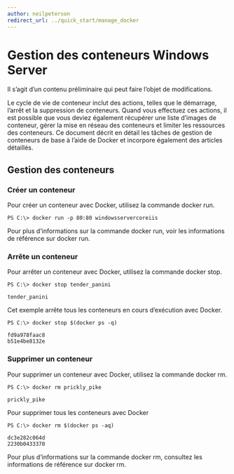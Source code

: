 ```yaml
---
author: neilpeterson
redirect_url: ../quick_start/manage_docker
---
```


# Gestion des conteneurs Windows Server

<g id="1" ctype="x-strong">Il s’agit d’un contenu préliminaire qui peut faire l’objet de modifications.</g>

Le cycle de vie de conteneur inclut des actions, telles que le démarrage, l’arrêt et la suppression de conteneurs. Quand vous effectuez ces actions, il est possible que vous deviez également récupérer une liste d’images de conteneur, gérer la mise en réseau des conteneurs et limiter les ressources des conteneurs. Ce document décrit en détail les tâches de gestion de conteneurs de base à l’aide de Docker et incorpore également des articles détaillés.

## Gestion des conteneurs

### Créer un conteneur

Pour créer un conteneur avec Docker, utilisez la commande <g id="2" ctype="x-code">docker run</g>.

```none
PS C:\> docker run -p 80:80 windowsservercoreiis
```

Pour plus d’informations sur la commande docker <g id="2" ctype="x-code">run</g>, voir les <g id="4CapsExtId1" ctype="x-link"><g id="4CapsExtId2" ctype="x-linkText">informations de référence sur docker run</g><g id="4CapsExtId3" ctype="x-title"></g></g>.

### Arrête un conteneur

Pour arrêter un conteneur avec Docker, utilisez la commande <g id="2" ctype="x-code">docker stop</g>.

```none
PS C:\> docker stop tender_panini

tender_panini
```

Cet exemple arrête tous les conteneurs en cours d’exécution avec Docker.

```none
PS C:\> docker stop $(docker ps -q)

fd9a978faac8
b51e4be8132e
```

### Supprimer un conteneur

Pour supprimer un conteneur avec Docker, utilisez la commande <g id="2" ctype="x-code">docker rm</g>.

```none
PS C:\> docker rm prickly_pike

prickly_pike
```

Pour supprimer tous les conteneurs avec Docker

```none
PS C:\> docker rm $(docker ps -aq)

dc3e282c064d
2230b0433370
```

Pour plus d’informations sur la commande docker rm, consultez les <g id="2CapsExtId1" ctype="x-link"><g id="2CapsExtId2" ctype="x-linkText">informations de référence sur docker rm</g><g id="2CapsExtId3" ctype="x-title"></g></g>.






<!--HONumber=Apr16_HO5-->


